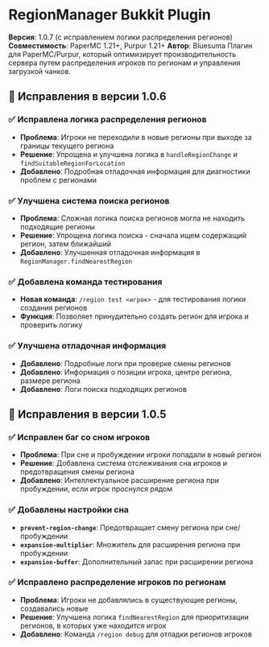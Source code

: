 # RegionManager Bukkit Plugin

**Версия**: 1.0.7 (с исправлением логики распределения регионов)
**Совместимость**: PaperMC 1.21+, Purpur 1.21+
**Автор**: Bluesuma
Плагин для PaperMC/Purpur, который оптимизирует производительность сервера путем распределения игроков по регионам и управления загрузкой чанков.

## 🔧 Исправления в версии 1.0.6

### ✅ Исправлена логика распределения регионов

- **Проблема**: Игроки не переходили в новые регионы при выходе за границы текущего региона
- **Решение**: Упрощена и улучшена логика в `handleRegionChange` и `findSuitableRegionForLocation`
- **Добавлено**: Подробная отладочная информация для диагностики проблем с регионами

### ✅ Улучшена система поиска регионов

- **Проблема**: Сложная логика поиска регионов могла не находить подходящие регионы
- **Решение**: Упрощена логика поиска - сначала ищем содержащий регион, затем ближайший
- **Добавлено**: Улучшенная отладочная информация в `RegionManager.findNearestRegion`

### ✅ Добавлена команда тестирования

- **Новая команда**: `/region test <игрок>` - для тестирования логики создания регионов
- **Функция**: Позволяет принудительно создать регион для игрока и проверить логику

### ✅ Улучшена отладочная информация

- **Добавлено**: Подробные логи при проверке смены регионов
- **Добавлено**: Информация о позиции игрока, центре региона, размере региона
- **Добавлено**: Логи поиска подходящих регионов

## 🔧 Исправления в версии 1.0.5

### ✅ Исправлен баг со сном игроков

- **Проблема**: При сне и пробуждении игроки попадали в новый регион
- **Решение**: Добавлена система отслеживания сна игроков и предотвращения смены региона
- **Добавлено**: Интеллектуальное расширение региона при пробуждении, если игрок проснулся рядом

### ✅ Добавлены настройки сна

- **`prevent-region-change`**: Предотвращает смену региона при сне/пробуждении
- **`expansion-multiplier`**: Множитель для расширения региона при пробуждении
- **`expansion-buffer`**: Дополнительный запас при расширении региона

### ✅ Исправлено распределение игроков по регионам

- **Проблема**: Игроки не добавлялись в существующие регионы, создавались новые
- **Решение**: Улучшена логика `findNearestRegion` для приоритизации регионов, в которых уже находится игрок
- **Добавлено**: Команда `/region debug` для отладки регионов игроков
